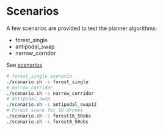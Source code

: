 # Scenarios
A few scenarios are provided to test the planner algorithms:
- forest_single
- antipodal_swap
- narrow_corridor

See [scenarios](gestelt_bringup/launch/scenarios/scenarios/)

```bash
# forest_single scenario
./scenario.sh -s forest_single
# narrow_corridor
./scenario.sh -s narrow_corridor
# antipodal_swap
./scenario.sh -s antipodal_swap12
# Forest scene for 16 drones 
./scenario.sh -s forest16_50obs
./scenario.sh -s forest8_50obs
```